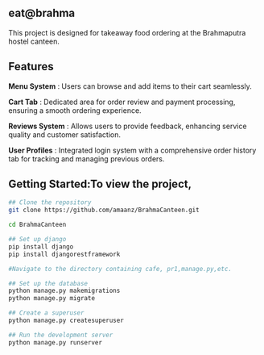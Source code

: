 ## eat@brahma
This project is designed for takeaway food ordering at the Brahmaputra hostel canteen.

## **Features**
**Menu System** : Users can browse and add items to their cart seamlessly.

**Cart Tab** : Dedicated area for order review and payment processing, ensuring a smooth ordering experience.

**Reviews System** : Allows users to provide feedback, enhancing service quality and customer satisfaction.

**User Profiles** : Integrated login system with a comprehensive order history tab for tracking and managing previous orders.

## Getting Started:To view the project,
```bash
## Clone the repository
git clone https://github.com/amaanz/BrahmaCanteen.git

cd BrahmaCanteen

## Set up django
pip install django
pip install djangorestframework

#Navigate to the directory containing cafe, pr1,manage.py,etc.

## Set up the database
python manage.py makemigrations
python manage.py migrate

## Create a superuser
python manage.py createsuperuser

## Run the development server
python manage.py runserver
```

